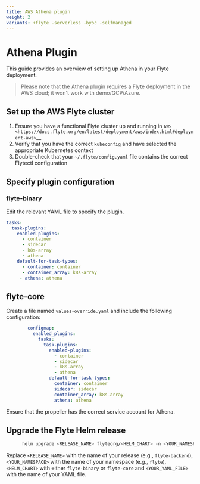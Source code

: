 ```yaml
---
title: AWS Athena plugin
weight: 2
variants: +flyte -serverless -byoc -selfmanaged
---
```


# Athena Plugin

This guide provides an overview of setting up Athena in your Flyte deployment.

> Please note that the Athena plugin requires a Flyte deployment in the AWS cloud; it won't work with demo/GCP/Azure.

## Set up the AWS Flyte cluster


1. Ensure you have a functional Flyte cluster up and running in `AWS <https://docs.flyte.org/en/latest/deployment/aws/index.html#deployment-aws>`__
2. Verify that you have the correct ``kubeconfig`` and have selected the appropriate Kubernetes context
3. Double-check that your ``~/.flyte/config.yaml`` file contains the correct Flytectl configuration

## Specify plugin configuration

### flyte-binary

Edit the relevant YAML file to specify the plugin.

```yaml
tasks:
  task-plugins:
    enabled-plugins:
      - container
      - sidecar
      - k8s-array
      - athena
    default-for-task-types:
      - container: container
      - container_array: k8s-array
     - athena: athena
```

## flyte-core

Create a file named ``values-override.yaml`` and include the following configuration:

```yaml
        configmap:
          enabled_plugins:
            tasks:
              task-plugins:
                enabled-plugins:
                  - container
                  - sidecar
                  - k8s-array
                  - athena
                default-for-task-types:
                  container: container
                  sidecar: sidecar
                  container_array: k8s-array
                  athena: athena
```
Ensure that the propeller has the correct service account for Athena.

## Upgrade the Flyte Helm release


```bash
      helm upgrade <RELEASE_NAME> flyteorg/<HELM_CHART> -n <YOUR_NAMESPACE> --values <YOUR_YAML_FILE>
```
Replace ``<RELEASE_NAME>`` with the name of your release (e.g., ``flyte-backend``), ``<YOUR_NAMESPACE>`` with the name of your namespace (e.g., ``flyte``), `<HELM_CHART>` with either `flyte-binary` or `flyte-core` and ``<YOUR_YAML_FILE>`` with the name of your YAML file.
